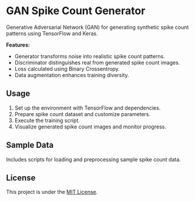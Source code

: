 # GAN Spike Count Generator

Generative Adversarial Network (GAN) for generating synthetic spike count patterns using TensorFlow and Keras.

**Features:**
- Generator transforms noise into realistic spike count patterns.
- Discriminator distinguishes real from generated spike count images.
- Loss calculated using Binary Crossentropy.
- Data augmentation enhances training diversity.

## Usage
1. Set up the environment with TensorFlow and dependencies.
2. Prepare spike count dataset and customize parameters.
3. Execute the training script.
4. Visualize generated spike count images and monitor progress.

## Sample Data
Includes scripts for loading and preprocessing sample spike count data.

## License
This project is under the [MIT License](LICENSE).
